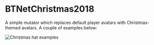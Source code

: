 # BTNetChristmas2018
A simple mutator which replaces default player avatars with Christmas-themed avatars. A couple of examples below:

![Christmas hat examples](https://i.imgur.com/TnzVbVV.png)
